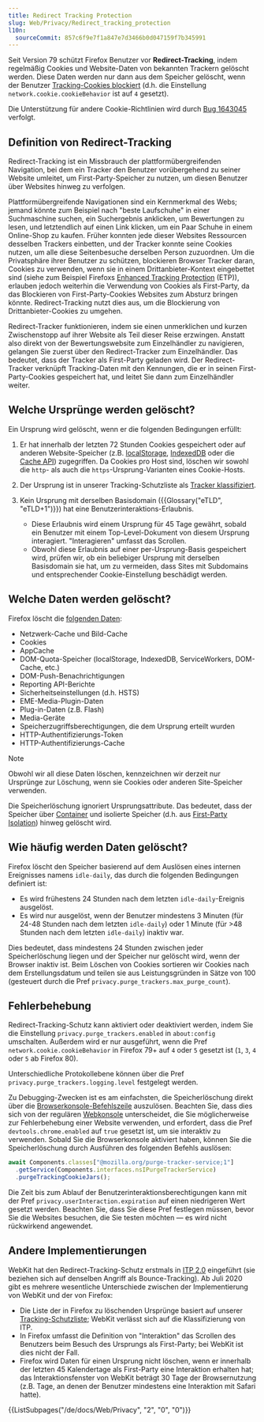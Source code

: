```yaml
---
title: Redirect Tracking Protection
slug: Web/Privacy/Redirect_tracking_protection
l10n:
  sourceCommit: 857c6f9e7f1a847e7d3466b0d047159f7b345991
---
```


Seit Version 79 schützt Firefox Benutzer vor **Redirect-Tracking**, indem regelmäßig Cookies und Website-Daten von bekannten Trackern gelöscht werden. Diese Daten werden nur dann aus dem Speicher gelöscht, wenn der Benutzer [Tracking-Cookies blockiert](/de/docs/Web/Privacy/Storage_Access_Policy) (d.h. die Einstellung `network.cookie.cookieBehavior` ist auf `4` gesetzt).

Die Unterstützung für andere Cookie-Richtlinien wird durch [Bug 1643045](https://bugzil.la/1643045) verfolgt.

## Definition von Redirect-Tracking

Redirect-Tracking ist ein Missbrauch der plattformübergreifenden Navigation, bei dem ein Tracker den Benutzer vorübergehend zu seiner Website umleitet, um First-Party-Speicher zu nutzen, um diesen Benutzer über Websites hinweg zu verfolgen.

Plattformübergreifende Navigationen sind ein Kernmerkmal des Webs; jemand könnte zum Beispiel nach "beste Laufschuhe" in einer Suchmaschine suchen, ein Suchergebnis anklicken, um Bewertungen zu lesen, und letztendlich auf einen Link klicken, um ein Paar Schuhe in einem Online-Shop zu kaufen. Früher konnten jede dieser Websites Ressourcen desselben Trackers einbetten, und der Tracker konnte seine Cookies nutzen, um alle diese Seitenbesuche derselben Person zuzuordnen. Um die Privatsphäre ihrer Benutzer zu schützen, blockieren Browser Tracker daran, Cookies zu verwenden, wenn sie in einem Drittanbieter-Kontext eingebettet sind (siehe zum Beispiel Firefoxs [Enhanced Tracking Protection](https://support.mozilla.org/en-US/kb/enhanced-tracking-protection-firefox-desktop) (ETP)), erlauben jedoch weiterhin die Verwendung von Cookies als First-Party, da das Blockieren von First-Party-Cookies Websites zum Absturz bringen könnte. Redirect-Tracking nutzt dies aus, um die Blockierung von Drittanbieter-Cookies zu umgehen.

Redirect-Tracker funktionieren, indem sie einen unmerklichen und kurzen Zwischenstopp auf ihrer Website als Teil dieser Reise erzwingen. Anstatt also direkt von der Bewertungswebsite zum Einzelhändler zu navigieren, gelangen Sie zuerst über den Redirect-Tracker zum Einzelhändler. Das bedeutet, dass der Tracker als First-Party geladen wird. Der Redirect-Tracker verknüpft Tracking-Daten mit den Kennungen, die er in seinen First-Party-Cookies gespeichert hat, und leitet Sie dann zum Einzelhändler weiter.

## Welche Ursprünge werden gelöscht?

Ein Ursprung wird gelöscht, wenn er die folgenden Bedingungen erfüllt:

1. Er hat innerhalb der letzten 72 Stunden Cookies gespeichert oder auf anderen Website-Speicher (z.B. [localStorage](/de/docs/Web/API/Web_Storage_API), [IndexedDB](/de/docs/Web/API/IndexedDB_API) oder die [Cache API](/de/docs/Web/API/CacheStorage)) zugegriffen. Da Cookies pro Host sind, löschen wir sowohl die `http`- als auch die `https`-Ursprung-Varianten eines Cookie-Hosts.
2. Der Ursprung ist in unserer Tracking-Schutzliste als [Tracker klassifiziert](/de/docs/Web/Privacy/Storage_Access_Policy#tracking_protection_explained).
3. Kein Ursprung mit derselben Basisdomain ({{Glossary("eTLD", "eTLD+1")}}) hat eine Benutzerinteraktions-Erlaubnis.

   - Diese Erlaubnis wird einem Ursprung für 45 Tage gewährt, sobald ein Benutzer mit einem Top-Level-Dokument von diesem Ursprung interagiert. "Interagieren" umfasst das Scrollen.
   - Obwohl diese Erlaubnis auf einer per-Ursprung-Basis gespeichert wird, prüfen wir, ob ein beliebiger Ursprung mit derselben Basisdomain sie hat, um zu vermeiden, dass Sites mit Subdomains und entsprechender Cookie-Einstellung beschädigt werden.

## Welche Daten werden gelöscht?

Firefox löscht die [folgenden Daten](https://searchfox.org/mozilla-central/rev/622dbd3409610ad3f71b56c9a6a92da905dab0aa/toolkit/components/antitracking/PurgeTrackerService.jsm#209-225):

- Netzwerk-Cache und Bild-Cache
- Cookies
- AppCache
- DOM-Quota-Speicher (localStorage, IndexedDB, ServiceWorkers, DOM-Cache, etc.)
- DOM-Push-Benachrichtigungen
- Reporting API-Berichte
- Sicherheitseinstellungen (d.h. HSTS)
- EME-Media-Plugin-Daten
- Plug-in-Daten (z.B. Flash)
- Media-Geräte
- Speicherzugriffsberechtigungen, die dem Ursprung erteilt wurden
- HTTP-Authentifizierungs-Token
- HTTP-Authentifizierungs-Cache

> [!NOTE]
> Obwohl wir all diese Daten löschen, kennzeichnen wir derzeit nur Ursprünge zur Löschung, wenn sie Cookies oder anderen Site-Speicher verwenden.

Die Speicherlöschung ignoriert Ursprungsattribute. Das bedeutet, dass der Speicher über [Container](https://wiki.mozilla.org/Security/Contextual_Identity_Project/Containers) und isolierte Speicher (d.h. aus [First-Party Isolation](/de/docs/Mozilla/Add-ons/WebExtensions/API/cookies#first-party_isolation)) hinweg gelöscht wird.

## Wie häufig werden Daten gelöscht?

Firefox löscht den Speicher basierend auf dem Auslösen eines internen Ereignisses namens `idle-daily`, das durch die folgenden Bedingungen definiert ist:

- Es wird frühestens 24 Stunden nach dem letzten `idle-daily`-Ereignis ausgelöst.
- Es wird nur ausgelöst, wenn der Benutzer mindestens 3 Minuten (für 24-48 Stunden nach dem letzten `idle-daily`) oder 1 Minute (für >48 Stunden nach dem letzten `idle-daily`) inaktiv war.

Dies bedeutet, dass mindestens 24 Stunden zwischen jeder Speicherlöschung liegen und der Speicher nur gelöscht wird, wenn der Browser inaktiv ist. Beim Löschen von Cookies sortieren wir Cookies nach dem Erstellungsdatum und teilen sie aus Leistungsgründen in Sätze von 100 (gesteuert durch die Pref `privacy.purge_trackers.max_purge_count`).

## Fehlerbehebung

Redirect-Tracking-Schutz kann aktiviert oder deaktiviert werden, indem Sie die Einstellung `privacy.purge_trackers.enabled` in `about:config` umschalten. Außerdem wird er nur ausgeführt, wenn die Pref `network.cookie.cookieBehavior` in Firefox 79+ auf `4` oder `5` gesetzt ist (`1`, `3`, `4` oder `5` ab Firefox 80).

Unterschiedliche Protokollebene können über die Pref `privacy.purge_trackers.logging.level` festgelegt werden.

Zu Debugging-Zwecken ist es am einfachsten, die Speicherlöschung direkt über die [Browserkonsole-Befehlszeile](https://firefox-source-docs.mozilla.org/devtools-user/browser_console/index.html#browser-console-command-line) auszulösen. Beachten Sie, dass dies sich von der regulären [Webkonsole](https://firefox-source-docs.mozilla.org/devtools-user/web_console/index.html) unterscheidet, die Sie möglicherweise zur Fehlerbehebung einer Website verwenden, und erfordert, dass die Pref `devtools.chrome.enabled` auf `true` gesetzt ist, um sie interaktiv zu verwenden. Sobald Sie die Browserkonsole aktiviert haben, können Sie die Speicherlöschung durch Ausführen des folgenden Befehls auslösen:

```js
await Components.classes["@mozilla.org/purge-tracker-service;1"]
  .getService(Components.interfaces.nsIPurgeTrackerService)
  .purgeTrackingCookieJars();
```

Die Zeit bis zum Ablauf der Benutzerinteraktionsberechtigungen kann mit der Pref `privacy.userInteraction.expiration` auf einen niedrigeren Wert gesetzt werden. Beachten Sie, dass Sie diese Pref festlegen müssen, bevor Sie die Websites besuchen, die Sie testen möchten — es wird nicht rückwirkend angewendet.

## Andere Implementierungen

WebKit hat den Redirect-Tracking-Schutz erstmals in [ITP 2.0](https://webkit.org/blog/8311/intelligent-tracking-prevention-2-0/) eingeführt (sie beziehen sich auf denselben Angriff als Bounce-Tracking). Ab Juli 2020 gibt es mehrere wesentliche Unterschiede zwischen der Implementierung von WebKit und der von Firefox:

- Die Liste der in Firefox zu löschenden Ursprünge basiert auf unserer [Tracking-Schutzliste](/de/docs/Web/Privacy/Storage_Access_Policy#tracking_protection_explained); WebKit verlässt sich auf die Klassifizierung von ITP.
- In Firefox umfasst die Definition von "Interaktion" das Scrollen des Benutzers beim Besuch des Ursprungs als First-Party; bei WebKit ist dies nicht der Fall.
- Firefox wird Daten für einen Ursprung nicht löschen, wenn er innerhalb der letzten 45 Kalendertage als First-Party eine Interaktion erhalten hat; das Interaktionsfenster von WebKit beträgt 30 Tage der Browsernutzung (z.B. Tage, an denen der Benutzer mindestens eine Interaktion mit Safari hatte).

<section id="Quick_links">
{{ListSubpages("/de/docs/Web/Privacy", "2", "0", "0")}}
</section>
